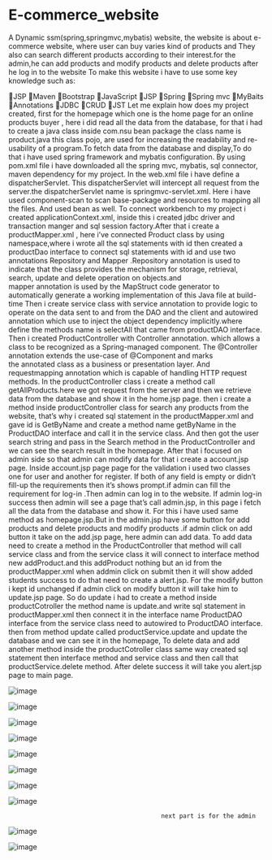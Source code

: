 # E-commerce_website
 A Dynamic ssm(spring,springmvc,mybatis) website, the website is about  e-commerce website, where user can buy varies kind of products and They also can search different products according to their interest.for the admin,he can add products and modify products and delete products after he log in to the website
To make this website i have to use some key knowledge such as:

JSP
Maven 
Bootstrap 
JavaScript 
JSP
Spring 
Spring mvc
MyBaits
Annotations
JDBC
CRUD
JST
Let me explain how does my project created, first for the homepage which one is the home page for an online products buyer , here i did read all the data from the database, for that i had to create a java class inside com.nsu bean package the class name is product.java this class pojo, are used for increasing the readability and re-usability of a program.To fetch data from the database and display,To do that i have used spring framework and mybatis configuration. By using pom.xml file i have downloaded all the spring mvc, mybatis, sql connector, maven dependency for my project. In the web.xml file i have define a dispatcherServlet. This dispatcherServlet will intercept all request from the server.the dispatcherServlet name is springmvc-servlet.xml. Here i have used component-scan to scan base-package and resources to mapping all the files. And used bean as well. To connect workbench to my project i created applicationContext.xml, inside this i created jdbc driver and transaction manger and sql session factory.After that i create a productMapper.xml , here i’ve connected Product class by using namespace,where i wrote all the sql statements with id then created a productDao interface to connect sql statements with id and use two annotations Repository and Mapper .Repository annotation is used to indicate that the class provides the mechanism for storage, retrieval, search, update and delete operation on objects.and mapper annotation is used by the MapStruct code generator to automatically generate a working implementation of this Java file at build-time
 Then i create service class with service annotation to  provide logic to operate on the data sent to and from the DAO and the client and autowired annotation which use to  inject the object dependency implicitly.where define the methods name is selectAll that came from productDAO interface. Then i created ProductController with Controller annotation. which allows a class to be recognized as a Spring-managed component. The @Controller annotation extends the use-case of @Component and marks the annotated class as a business or presentation layer. And requestmapping annotation which is capable of handling HTTP request methods. In the productController class i create a method call getAllProducts.here we got request from the server and then we retrieve data from the database and show it in the home.jsp page.
 then i create a method inside productController class for search any products from the website, that’s why i created sql statement in the productMapper.xml and gave id is GetByName and create a method name getByName in the ProductDAO interface and call it in the service class. And then got the user search string and pass in the Search method in the ProductController and we can see the search result in the homepage. After that i focused on admin side so that admin can modify data  for that i create a account.jsp page. Inside account.jsp page page for the validation i used two classes one for user and another for register. If both of any field is empty or didn’t fill-up the requirements then it’s shows prompt.if admin can fill the requirement for log-in .Then admin can log in to the website. If admin log-in success then admin will see a page that’s call admin.jsp, in this page i fetch all the data from the database and show it. For this i have used same method as homepage.jsp.But in the admin.jsp have some button for add products and delete products and modify products .if admin click on add button it take on the add.jsp page, here admin can add data. To add data need to create a method in the ProductController that method will call service class and from the service class it will connect to interface method new addProduct.and this addProduct nothing but an id  from the productMapper.xml when addmin click on submit then it will show added students success to do that need to create a alert.jsp. For the modify button i kept id unchanged if admin click on modify button it will take him to update.jsp page. So do update i had to create a method inside productCotroller  the method name is update.and write sql statement in productMapper.xml then connect it in the interface name ProductDAO interface from the service class need to autowired to  ProductDAO interface. then from method update called productService.update and update the database and we can see it in the homepage, To delete data and add another method inside the productCotroller class same way created sql statement then interface method and service class and then call that productService.delete method. After delete success it will take you alert.jsp page to main page.
 
 ![image](https://user-images.githubusercontent.com/62865086/121632944-bd56e280-caa3-11eb-8de2-d0240581954a.png)
 
 ![image](https://user-images.githubusercontent.com/62865086/121633011-e2e3ec00-caa3-11eb-9103-c86fe39d612f.png)


 ![image](https://user-images.githubusercontent.com/62865086/121633024-ea0afa00-caa3-11eb-9d75-7e0af56360c5.png)
 
 
 
  ![image](https://user-images.githubusercontent.com/62865086/121633882-74079280-caa5-11eb-8457-eff91c040b6c.png)
  
  
  
 ![image](https://user-images.githubusercontent.com/62865086/121633037-eecfae00-caa3-11eb-9362-086992dcdb3d.png)
 
 ![image](https://user-images.githubusercontent.com/62865086/121633068-f68f5280-caa3-11eb-9184-a88d6e345d07.png)
 
 
![image](https://user-images.githubusercontent.com/62865086/121633104-060e9b80-caa4-11eb-9f3b-65fa06ec0bce.png)


![image](https://user-images.githubusercontent.com/62865086/121633116-0ad34f80-caa4-11eb-8d23-9d155165d563.png)





                                              next part is for the admin 
                                              
![image](https://user-images.githubusercontent.com/62865086/121633221-33f3e000-caa4-11eb-9936-bd461231ad5d.png)


![image](https://user-images.githubusercontent.com/62865086/121633247-3f470b80-caa4-11eb-9b67-23786e24c433.png)





